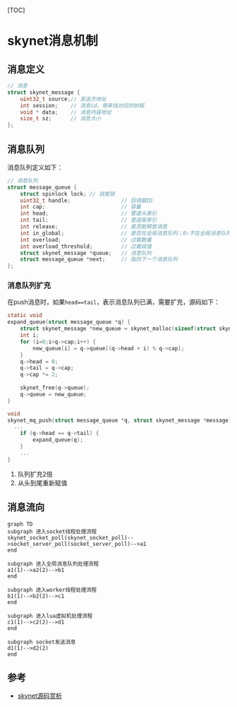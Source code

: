 [TOC]

# skynet消息机制



## 消息定义

```c
// 消息
struct skynet_message {
	uint32_t source;// 发送方地址
	int session;    // 消息id，用来找对应的协程
	void * data;    // 消息内容地址
	size_t sz;      // 消息大小
};
```



## 消息队列

消息队列定义如下：

```c
// 消息队列
struct message_queue {
	struct spinlock lock; // 自旋锁
	uint32_t handle; 				// 回调器ID
	int cap; 						// 容量
	int head; 						// 管道头索引
	int tail; 						// 管道尾索引
	int release; 					// 是否能释放消息
	int in_global; 					// 是否在全局消息队列；0:不在全局消息队列,1:在全局队列或在递送中
	int overload; 					// 过载数量
	int overload_threshold; 		// 过载阀值
	struct skynet_message *queue; 	// 消息队列
	struct message_queue *next; 	// 指向下一个消息队列
};
```

### 消息队列扩充

在push消息时，如果`head==tail`，表示消息队列已满，需要扩充，源码如下：

```c
static void
expand_queue(struct message_queue *q) {
	struct skynet_message *new_queue = skynet_malloc(sizeof(struct skynet_message) * q->cap * 2);
	int i;
	for (i=0;i<q->cap;i++) {
		new_queue[i] = q->queue[(q->head + i) % q->cap];
	}
	q->head = 0;
	q->tail = q->cap;
	q->cap *= 2;
	
	skynet_free(q->queue);
	q->queue = new_queue;
}

void 
skynet_mq_push(struct message_queue *q, struct skynet_message *message) {
  ...
	if (q->head == q->tail) {
		expand_queue(q);
	}
	...
}
```

1. 队列扩充2倍
2. 从头到尾重新赋值



## 消息流向

```mermaid
graph TD
subgraph 进入socket线程处理流程
skynet_socket_poll(skynet_socket_poll)-->socket_server_poll(socket_server_poll)-->a1
end

subgraph 进入全局消息队列处理流程
a1(1)-->a2(2)-->b1
end

subgraph 进入worker线程处理流程
b1(1)-->b2(2)-->c1
end

subgraph 进入lua虚拟机处理流程
c1(1)-->c2(2)-->d1
end

subgraph socket发送消息
d1(1)-->d2(2)
end
```



## 参考

- [skynet源码赏析](https://manistein.github.io/blog/post/server/skynet/skynet%E6%BA%90%E7%A0%81%E8%B5%8F%E6%9E%90/)